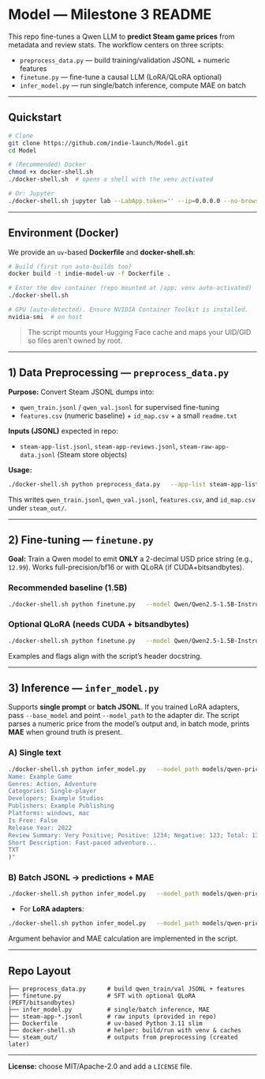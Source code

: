 # Model — Milestone 3 README

This repo fine-tunes a Qwen LLM to **predict Steam game prices** from metadata and review stats. The workflow centers on three scripts:

- `preprocess_data.py` — build training/validation JSONL + numeric features  
- `finetune.py` — fine-tune a causal LLM (LoRA/QLoRA optional)  
- `infer_model.py` — run single/batch inference, compute MAE on batch

---

## Quickstart

```bash
# Clone
git clone https://github.com/indie-launch/Model.git
cd Model

# (Recommended) Docker
chmod +x docker-shell.sh
./docker-shell.sh  # opens a shell with the venv activated

# Or: Jupyter
./docker-shell.sh jupyter lab --LabApp.token='' --ip=0.0.0.0 --no-browser
```

---

## Environment (Docker)

We provide an `uv`-based **Dockerfile** and **docker-shell.sh**:

```bash
# Build (first run auto-builds too)
docker build -t indie-model-uv -f Dockerfile .

# Enter the dev container (repo mounted at /app; venv auto-activated)
./docker-shell.sh

# GPU (auto-detected). Ensure NVIDIA Container Toolkit is installed.
nvidia-smi  # on host
```

> The script mounts your Hugging Face cache and maps your UID/GID so files aren’t owned by root.

---

## 1) Data Preprocessing — `preprocess_data.py`

**Purpose:** Convert Steam JSONL dumps into:
- `qwen_train.jsonl` / `qwen_val.jsonl` for supervised fine-tuning  
- `features.csv` (numeric baseline) + `id_map.csv` + a small `readme.txt`  

**Inputs (JSONL)** expected in repo:
- `steam-app-list.jsonl`, `steam-app-reviews.jsonl`, `steam-raw-app-data.jsonl` (Steam store objects)

**Usage:**
```bash
./docker-shell.sh python preprocess_data.py   --app-list steam-app-list.jsonl   --reviews steam-app-reviews.jsonl   --raw steam-raw-app-data.jsonl   --out-dir steam_out   --min-total-reviews 10   --seed 42   --val-ratio 0.1
```
This writes `qwen_train.jsonl`, `qwen_val.jsonl`, `features.csv`, and `id_map.csv` under `steam_out/`.

---

## 2) Fine-tuning — `finetune.py`

**Goal:** Train a Qwen model to emit **ONLY** a 2-decimal USD price string (e.g., `12.99`). Works full-precision/bf16 or with QLoRA (if CUDA+bitsandbytes).

### Recommended baseline (1.5B)
```bash
./docker-shell.sh python finetune.py   --model Qwen/Qwen2.5-1.5B-Instruct   --train_jsonl steam_out/qwen_train.jsonl   --val_jsonl   steam_out/qwen_val.jsonl   --output_dir  models/qwen-price-sft-1p5b   --epochs 3 --lr 2e-4 --batch_size 4 --grad_accum 4 --max_len 1024
```

### Optional QLoRA (needs CUDA + bitsandbytes)
```bash
./docker-shell.sh python finetune.py   --model Qwen/Qwen2.5-1.5B-Instruct   --train_jsonl steam_out/qwen_train.jsonl   --val_jsonl   steam_out/qwen_val.jsonl   --output_dir  models/qwen-price-sft-1p5b-qlora   --epochs 3 --lr 2e-4 --batch_size 4 --grad_accum 4 --max_len 1024   --use_qlora
```
Examples and flags align with the script’s header docstring.

---

## 3) Inference — `infer_model.py`

Supports **single prompt** or **batch JSONL**. If you trained LoRA adapters, pass `--base_model` and point `--model_path` to the adapter dir. The script parses a numeric price from the model’s output and, in batch mode, prints **MAE** when ground truth is present.

### A) Single text
```bash
./docker-shell.sh python infer_model.py   --model_path models/qwen-price-sft-1p5b   --text_input "$(cat <<'TXT'
Name: Example Game
Genres: Action, Adventure
Categories: Single-player
Developers: Example Studios
Publishers: Example Publishing
Platforms: windows, mac
Is Free: False
Release Year: 2022
Review Summary: Very Positive; Positive: 1234; Negative: 123; Total: 1357
Short Description: Fast-paced adventure...
TXT
)"
```

### B) Batch JSONL → predictions + MAE
```bash
./docker-shell.sh python infer_model.py   --model_path models/qwen-price-sft-1p5b   --input_jsonl steam_out/qwen_val.jsonl   --out predictions.jsonl
```
- For **LoRA adapters**:
```bash
./docker-shell.sh python infer_model.py   --model_path models/qwen-price-sft-1p5b-qlora   --base_model Qwen/Qwen2.5-1.5B-Instruct   --input_jsonl steam_out/qwen_val.jsonl   --out predictions.jsonl
```
Argument behavior and MAE calculation are implemented in the script.

---

## Repo Layout

```
├── preprocess_data.py      # build qwen_train/val JSONL + features
├── finetune.py             # SFT with optional QLoRA (PEFT/bitsandbytes)
├── infer_model.py          # single/batch inference, MAE
├── steam-app-*.jsonl       # raw inputs (provided in repo)
├── Dockerfile              # uv-based Python 3.11 slim
├── docker-shell.sh         # helper: build/run with venv & caches
└── steam_out/              # outputs from preprocessing (created later)
```
---

**License:** choose MIT/Apache-2.0 and add a `LICENSE` file.

